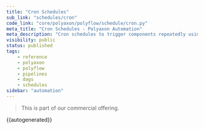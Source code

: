 ```yaml
---
title: "Cron Schedules"
sub_link: "schedules/cron"
code_link: "core/polyaxon/polyflow/schedule/cron.py"
meta_title: "Cron Schedules - Polyaxon Automation"
meta_description: "Cron schedules to trigger components repeatedly using a cron definition."
visibility: public
status: published
tags:
    - reference
    - polyaxon
    - polyflow
    - pipelines
    - dags
    - schedules
sidebar: "automation"
---
```


<blockquote class="commercial">This is part of our commercial offering.</blockquote>

{{autogenerated}}
